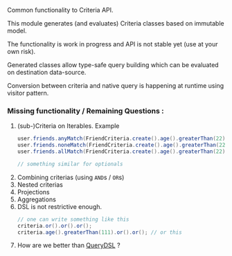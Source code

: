 Common functionality to Criteria API.

This module generates (and evaluates) Criteria classes based on immutable model. 

The functionality is work in progress and API is not stable yet (use at your own risk).

Generated classes allow type-safe query building which can be evaluated on destination data-source.

Conversion between criteria and native query is happening at runtime using visitor pattern.

### Missing functionality / Remaining Questions : 
1. (sub-)Criteria on Iterables. Example 
    ```java
    user.friends.anyMatch(FriendCriteria.create().age().greaterThan(22));
    user.friends.noneMatch(FriendCriteria.create().age().greaterThan(22))
    user.friends.allMatch(FriendCriteria.create().age().greaterThan(22));
   
    // something similar for optionals
    ``` 
2. Combining criterias (using `AND`s / `OR`s)
3. Nested criterias
4. Projections
5. Aggregations
6. DSL is not restrictive enough.
   ```java
   // one can write something like this
   criteria.or().or().or();
   criteria.age().greaterThan(111).or().or(); // or this
   ```
7. How are we better than [QueryDSL](http://www.querydsl.com/) ?
